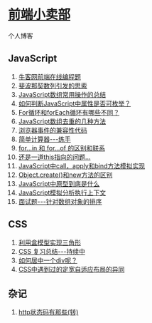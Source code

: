 # [前端小卖部](http://suminhohu.github.io)
个人博客

## JavaScript

1. [牛客网前端在线编程题](https://github.com/suminhohu/suminhohu.github.io/issues/1)
2. [斐波那契数列引发的思索](https://github.com/suminhohu/suminhohu.github.io/issues/2)
3. [JavaScript数组常用操作的总结](https://github.com/suminhohu/suminhohu.github.io/issues/6)
4. [如何判断JavaScript中属性是否可枚举？](https://github.com/suminhohu/suminhohu.github.io/issues/7)
5. [For循环和forEach循环有哪些不同？](https://github.com/suminhohu/suminhohu.github.io/issues/8)
6. [JavaScript数组去重的几种方法](https://github.com/suminhohu/suminhohu.github.io/issues/3)
7. [浏览器事件的兼容性代码](https://github.com/suminhohu/suminhohu.github.io/issues/4)
8. [简单计算器---练手](https://github.com/suminhohu/suminhohu.github.io/issues/5)
9. [for...in 和 for...of 的区别和联系](https://suminhohu.github.io/2017/11/23/js-02/)
10. [还是一道this指向的问题...](https://github.com/suminhohu/suminhohu.github.io/issues/12)
11. [JavaScript中call，apply和bind方法模拟实现](https://github.com/suminhohu/suminhohu.github.io/issues/15)
12. [Object.create()和new方法的区别](https://github.com/suminhohu/suminhohu.github.io/issues/16)
13. [JavaScript中原型到底是什么](https://github.com/suminhohu/suminhohu.github.io/issues/17)
14. [JavaScript模拟分析执行上下文](https://github.com/suminhohu/suminhohu.github.io/issues/19)
15. [面试题---针对数组对象的排序](https://github.com/suminhohu/suminhohu.github.io/issues/20)


## CSS

1. [利用盒模型实现三角形](https://github.com/suminhohu/suminhohu.github.io/issues/9)
2. [CSS 复习总结---持续中](https://github.com/suminhohu/suminhohu.github.io/issues/10)
3. [如何居中一个div呢？](https://github.com/suminhohu/suminhohu.github.io/issues/13)
4. [CSS中遇到过的定宽自适应布局的异同](https://github.com/suminhohu/suminhohu.github.io/issues/18) 


## 杂记

1. [http状态码有那些(转)](https://github.com/suminhohu/suminhohu.github.io/issues/14)
